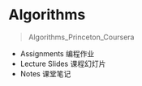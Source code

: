 # Algorithms
> Algorithms_Princeton_Coursera

- Assignments 编程作业
- Lecture Slides 课程幻灯片
- Notes 课堂笔记
